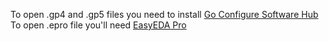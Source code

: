 To open .gp4 and .gp5 files you need to install [Go Configure Software Hub ]((https://www.renesas.com/en/software-tool/go-configure-software-hub?srsltid=AfmBOopsxbVxfaW0cMjOi7LooK-iZYGi1PLKEPiXk-L5Uk_7c14kSGRF))
To open .epro file you'll need [EasyEDA Pro]((https://easyeda.com/))

